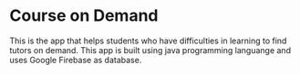 # Course on Demand

This is the app that helps students who have difficulties in learning to find tutors on demand. 
This app is built using java programming languange and uses Google Firebase as database.
